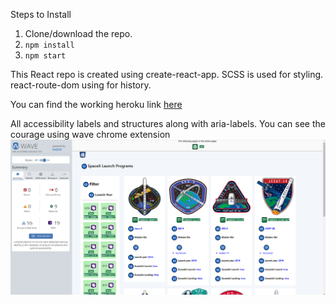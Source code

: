 Steps to Install

1. Clone/download the repo.
2. `npm install`
3. `npm start`

This React repo is created using create-react-app.
SCSS is used for styling.
react-route-dom using for history.

You can find the working heroku link
[here](https://spacex-rakesh.herokuapp.com/)

All accessibility labels and structures along with aria-labels.
You can see the courage using wave chrome extension
![Alt text](spacex.png?raw=true "Accessibility")
